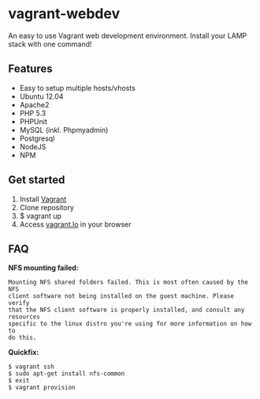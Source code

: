 vagrant-webdev
==============
An easy to use Vagrant web development environment. Install your LAMP stack with one command!

Features
--------
* Easy to setup multiple hosts/vhosts
* Ubuntu 12.04
* Apache2
* PHP 5.3
* PHPUnit
* MySQL (inkl. Phpmyadmin)
* Postgresql
* NodeJS
* NPM

Get started
-----------
1. Install [Vagrant](http://www.vagrantup.com/)
2. Clone repository
3. $ vagrant up
4. Access [vagrant.lo](http://vagrant.lo/) in your browser

FAQ
---
**NFS mounting failed:**

    Mounting NFS shared folders failed. This is most often caused by the NFS
    client software not being installed on the guest machine. Please verify
    that the NFS client software is properly installed, and consult any resources
    specific to the linux distro you're using for more information on how to
    do this.

**Quickfix:**

    $ vagrant ssh
    $ sudo apt-get install nfs-common
    $ exit
    $ vagrant provision
